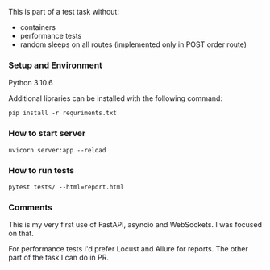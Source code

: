 This is part of a test task without:
* containers
* performance tests
* random sleeps on all routes (implemented only in POST order route)

### Setup and Environment
Python 3.10.6

Additional libraries can be installed with the following command:
```
pip install -r requriments.txt
```

### How to start server

```
uvicorn server:app --reload
```

### How to run tests

```
pytest tests/ --html=report.html
```

### Comments

This is my very first use of FastAPI, asyncio and WebSockets. I was focused on that.

For performance tests I'd prefer Locust and Allure for reports. 
The other part of the task I can do in PR.